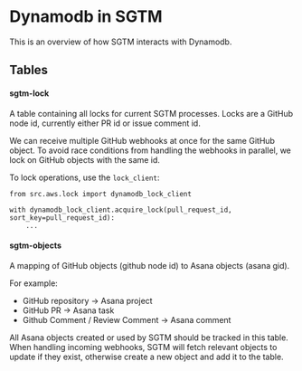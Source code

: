 # Dynamodb in SGTM

This is an overview of how SGTM interacts with Dynamodb.

## Tables

#### sgtm-lock
A table containing all locks for current SGTM processes. Locks are a GitHub node id, currently either PR id or issue comment id.

We can receive multiple GitHub webhooks at once for the same GitHub object. To avoid race conditions from handling the webhooks in parallel, we lock on GitHub objects with the same id.

To lock operations, use the `lock_client`:
```
from src.aws.lock import dynamodb_lock_client

with dynamodb_lock_client.acquire_lock(pull_request_id, sort_key=pull_request_id):
    ...
```

#### sgtm-objects
A mapping of GitHub objects (github node id) to Asana objects (asana gid).

For example:
* GitHub repository -> Asana project
* GitHub PR -> Asana task
* Github Comment / Review Comment -> Asana comment

All Asana objects created or used by SGTM should be tracked in this table. When handling incoming webhooks, SGTM will fetch relevant objects to update if they exist, otherwise create a new object and add it to the table.
